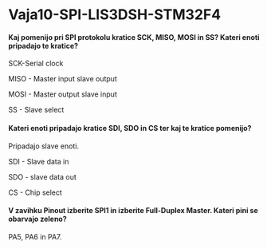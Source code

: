 # Vaja10-SPI-LIS3DSH-STM32F4
<h4> Kaj pomenijo pri SPI protokolu kratice SCK, MISO, MOSI in SS? Kateri enoti pripadajo te kratice? </h4>
<p> SCK-Serial clock </p>
  <p> MISO - Master input slave output </p>
  <p> MOSI - Master output slave input </p> 
  <p> SS - Slave select </p>
<h4>  Kateri enoti pripadajo kratice SDI, SDO in CS ter kaj te kratice pomenijo? </h4>
<p> Pripadajo slave enoti.
  <p> SDI - Slave data in </p>
  <p>  SDO - slave data out </p>
<p>    CS - Chip select </p>
<h4> V zavihku Pinout izberite SPI1 in izberite Full-Duplex Master. Kateri pini se obarvajo zeleno? </h4>
  <p> PA5, PA6 in PA7. </p>
